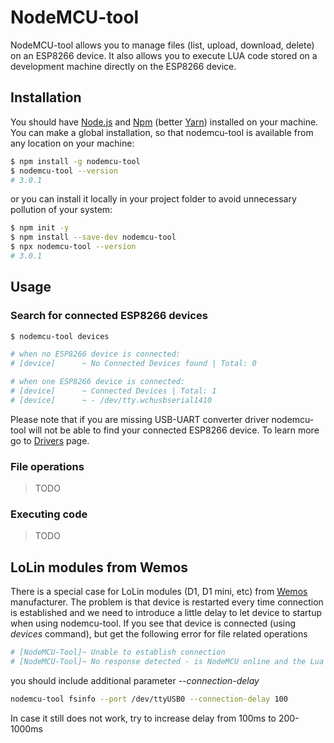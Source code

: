 # NodeMCU-tool

NodeMCU-tool allows you to manage files (list, upload, download, delete) on an ESP8266 device. It also allows you to execute LUA code stored on a development machine directly on the ESP8266 device.

## Installation

You should have [Node.js](https://nodejs.org/en/) and [Npm](https://www.npmjs.com/) (better [Yarn](https://yarnpkg.com)) installed on your machine. You can make a global installation, so that nodemcu-tool is available from any location on your machine:

```bash
$ npm install -g nodemcu-tool
$ nodemcu-tool --version
# 3.0.1
```

or you can install it locally in your project folder to avoid unnecessary pollution of your system:

```bash
$ npm init -y
$ npm install --save-dev nodemcu-tool
$ npx nodemcu-tool --version
# 3.0.1
```

## Usage

### Search for connected ESP8266 devices

```bash
$ nodemcu-tool devices

# when no ESP8266 device is connected:
# [device]      ~ No Connected Devices found | Total: 0

# when one ESP8266 device is connected:
# [device]      ~ Connected Devices | Total: 1
# [device]      ~ - /dev/tty.wchusbserial1410
```

Please note that if you are missing USB-UART converter driver nodemcu-tool will not be able to find your connected ESP8266 device. To learn more go to [Drivers](usb-uart-drivers.md) page.

### File operations

> TODO

### Executing code

> TODO

## LoLin modules from Wemos

There is a special case for LoLin modules (D1, D1 mini, etc) from [Wemos](https://www.wemos.cc/) manufacturer. The problem is that device is restarted every time connection is established and we need to introduce a little delay to let device to startup when using nodemcu-tool. If you see that device is connected (using _devices_ command), but get the following error for file related operations

```bash
# [NodeMCU-Tool]~ Unable to establish connection
# [NodeMCU-Tool]~ No response detected - is NodeMCU online and the Lua interpreter ready ?
```

you should include additional parameter _--connection-delay_

```bash
nodemcu-tool fsinfo --port /dev/ttyUSB0 --connection-delay 100
```

In case it still does not work, try to increase delay from 100ms to 200-1000ms
